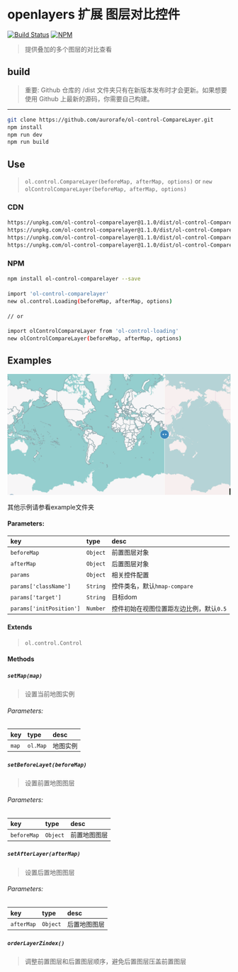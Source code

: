 # openlayers 扩展 图层对比控件

[![Build Status](https://www.travis-ci.org/aurorafe/ol-control-CompareLayer.svg?branch=master)](https://www.travis-ci.org/aurorafe/ol-control-CompareLayer)
[![NPM](https://nodei.co/npm/ol-control-comparelayer.png?downloads=true&downloadRank=true&stars=true)](https://nodei.co/npm/ol-control-comparelayer/)

> 提供叠加的多个图层的对比查看

## build

> 重要: Github 仓库的 /dist 文件夹只有在新版本发布时才会更新。如果想要使用 Github 上最新的源码，你需要自己构建。

---

```bash
git clone https://github.com/aurorafe/ol-control-CompareLayer.git
npm install
npm run dev
npm run build
```

## Use

> `ol.control.CompareLayer(beforeMap, afterMap, options)` or `new olControlCompareLayer(beforeMap, afterMap, options)`

### CDN

```bash
https://unpkg.com/ol-control-comparelayer@1.1.0/dist/ol-control-CompareLayer.min.js
https://unpkg.com/ol-control-comparelayer@1.1.0/dist/ol-control-CompareLayer.js
https://unpkg.com/ol-control-comparelayer@1.1.0/dist/ol-control-CompareLayer.css
https://unpkg.com/ol-control-comparelayer@1.1.0/dist/ol-control-CompareLayer.min.css
```

### NPM

```bash
npm install ol-control-comparelayer --save

import 'ol-control-comparelayer'
new ol.control.Loading(beforeMap, afterMap, options)

// or

import olControlCompareLayer from 'ol-control-loading'
new olControlCompareLayer(beforeMap, afterMap, options)
```

## Examples

[![demo](https://raw.githubusercontent.com/aurorafe/ol-control-CompareLayer/master/asset/demo.gif)](https://codepen.io/sakitam-fdd/pen/brWPWX)

其他示例请参看example文件夹

#### Parameters:

| key | type | desc |
| :--- | :--- | :---------- |
| `beforeMap` | `Object` | 前置图层对象 |
| `afterMap` | `Object` | 后置图层对象 |
| `params` | `Object` | 相关控件配置 |
| `params['className']` | `String` | 控件类名，默认``hmap-compare``  |
| `params['target']` | `String` | 目标dom |
| `params['initPosition']` | `Number` | 控件初始在视图位置距左边比例，默认``0.5`` |

#### Extends

> `ol.control.Control`

#### Methods

##### `setMap(map)`

> 设置当前地图实例

###### Parameters:

| key | type | desc |
| :--- | :--- | :---------- |
| `map` | `ol.Map` | 地图实例 |

##### `setBeforeLayet(beforeMap)`

> 设置前置地图图层

###### Parameters:

| key | type | desc |
| :--- | :--- | :---------- |
| `beforeMap` | `Object` | 前置地图图层 |

##### `setAfterLayer(afterMap)`

> 设置后置地图图层

###### Parameters:

| key | type | desc |
| :--- | :--- | :---------- |
| `afterMap` | `Object` | 后置地图图层 |

##### `orderLayerZindex()`

> 调整前置图层和后置图层顺序，避免后置图层压盖前置图层
